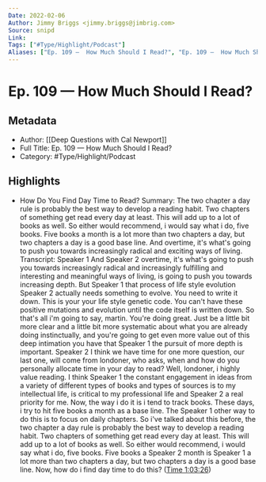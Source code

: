 ```yaml
---
Date: 2022-02-06
Author: Jimmy Briggs <jimmy.briggs@jimbrig.com>
Source: snipd
Link: 
Tags: ["#Type/Highlight/Podcast"]
Aliases: ["Ep. 109 —  How Much Should I Read?", "Ep. 109 —  How Much Should I Read?"]
---
```

# Ep. 109 —  How Much Should I Read?

## Metadata
- Author: [[Deep Questions with Cal Newport]]
- Full Title: Ep. 109 —  How Much Should I Read?
- Category: #Type/Highlight/Podcast

## Highlights
- How Do You Find Day Time to Read?
  Summary:
  The two chapter a day rule is probably the best way to develop a reading habit. Two chapters of something get read every day at least. This will add up to a lot of books as well. So either would recommend, i would say what i do, five books. Five books a month is a lot more than two chapters a day, but two chapters a day is a good base line. And overtime, it's what's going to push you towards increasingly radical and exciting ways of living.
  Transcript:
  Speaker 1
  And
  Speaker 2
  overtime, it's what's going to push you towards increasingly radical and increasingly fulfilling and interesting and meaningful ways of living, is going to push you towards increasing depth. But
  Speaker 1
  that process of life style evolution
  Speaker 2
  actually needs something to evolve. You need to write it down. This is your your life style genetic code. You can't have these positive mutations and evolution until the code itself is written down. So that's all i'm going to say, martin. You're doing great. Just be a little bit more clear and a little bit more systematic about what you are already doing instinctually, and you're going to get even more value out of this deep intimation you have that
  Speaker 1
  the pursuit of more depth is important.
  Speaker 2
  I think we have time for one more question, our last one, will come from londoner, who asks, when and how do you personally allocate time in your day to read? Well, londoner, i highly value reading. I think
  Speaker 1
  the constant engagement in ideas from a variety of different types of books and types of sources is to my intellectual life, is critical to my professional life and
  Speaker 2
  a real priority for me. Now, the way i do it is i tend to track books. These days, i try to hit five books a month as a base line. The
  Speaker 1
  other way to do this is to focus on daily chapters. So i've talked about this before, the two chapter a day rule is probably the best way to develop a reading habit. Two chapters of something get read every day at least. This will add up to a lot of books as well. So either would recommend, i would say what i do, five books. Five books a
  Speaker 2
  month is
  Speaker 1
  a lot more than two chapters a day, but two chapters a day is a good base line. Now, how do i find day time to do this? ([Time 1:03:26](https://share.snipd.com/snip/7075dd53-1a8e-48bf-8a55-09e1fee0a1b3))
